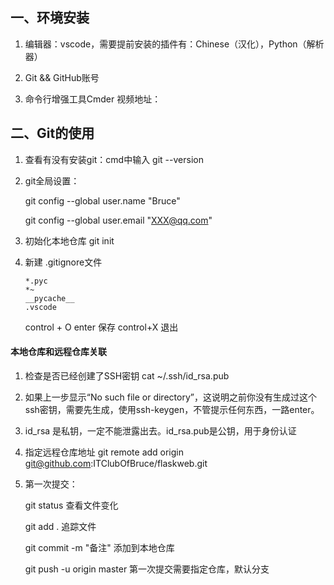 ## 一、环境安装

1. 编辑器：vscode，需要提前安装的插件有：Chinese（汉化），Python（解析器）

2. Git && GitHub账号

3. 命令行增强工具Cmder  视频地址：


## 二、Git的使用

1. 查看有没有安装git：cmd中输入 git --version

2. git全局设置：

   git config --global user.name "Bruce"  

   git config --global user.email "XXX@qq.com"

3. 初始化本地仓库 git init

4. 新建 .gitignore文件 

   ```
   *.pyc
   *~
   __pycache__
   .vscode
   ```

   control + O   enter  保存    control+X 退出

#### 本地仓库和远程仓库关联

1. 检查是否已经创建了SSH密钥  cat ~/.ssh/id_rsa.pub 

2. 如果上一步显示“No such file or directory”，这说明之前你没有生成过这个ssh密钥，需要先生成，使用ssh-keygen，不管提示任何东西，一路enter。

3. id_rsa 是私钥，一定不能泄露出去。id_rsa.pub是公钥，用于身份认证

4. 指定远程仓库地址  git remote add origin git@github.com:ITClubOfBruce/flaskweb.git

5. 第一次提交：

   git status  查看文件变化

   git add .   追踪文件

   git commit -m "备注"   添加到本地仓库

   git push -u origin master  第一次提交需要指定仓库，默认分支
















